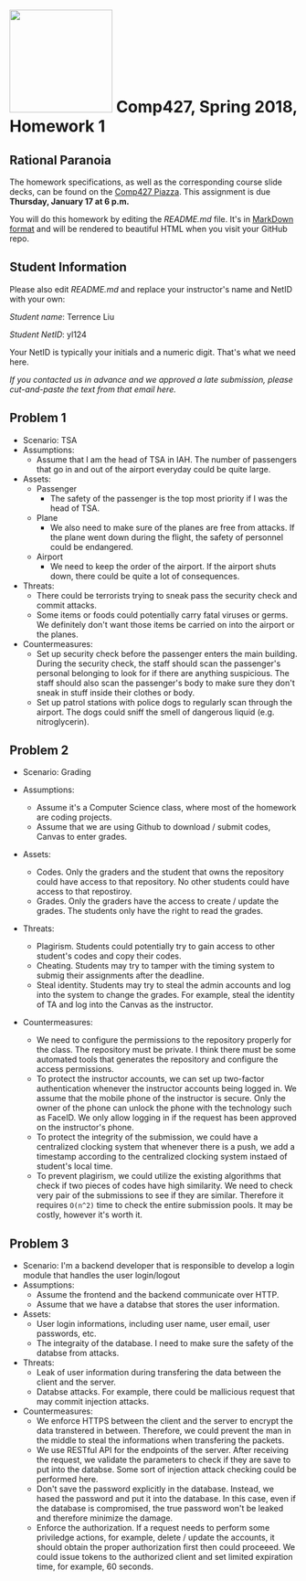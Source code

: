 # <img src="http://www.rice.edu/_images/rice-logo.jpg" width=180> Comp427, Spring 2018, Homework 1
## Rational Paranoia
The homework specifications, as well as the corresponding course slide decks,
can be found on the [Comp427 Piazza](https://piazza.com/class/jqifhp864b37ju).
This assignment is due **Thursday, January 17 at 6 p.m.**

You will do this homework by editing the _README.md_ file. It's in
[MarkDown format](https://guides.github.com/features/mastering-markdown/)
and will be rendered to beautiful HTML when you visit your GitHub repo.

## Student Information
Please also edit _README.md_ and replace your instructor's name and NetID with your own:

_Student name_: Terrence Liu

_Student NetID_: yl124

Your NetID is typically your initials and a numeric digit. That's
what we need here.

_If you contacted us in advance and we approved a late submission,
please cut-and-paste the text from that email here._

## Problem 1
- Scenario: TSA
- Assumptions:
  - Assume that I am the head of TSA in IAH. The number of passengers that go in and out of the airport everyday could be quite large.
- Assets:
  - Passenger
    - The safety of the passenger is the top most priority if I was the head of TSA.
  - Plane
    - We also need to make sure of the planes are free from attacks. If the plane went down during the flight, the safety of personnel could be endangered.
  - Airport 
    - We need to keep the order of the airport. If the airport shuts down, there could be quite a lot of consequences.
- Threats:
  - There could be terrorists trying to sneak pass the security check and commit attacks.
  - Some items or foods could potentially carry fatal viruses or germs. We definitely don't want those items be carried on into the airport or the planes.
- Countermeasures:
  - Set up security check before the passenger enters the main building. During the security check, the staff should scan the passenger's personal belonging to look for if there are anything suspicious. The staff should also scan the passenger's body to make sure they don't sneak in stuff inside their clothes or body.
  - Set up patrol stations with police dogs to regularly scan through the airport. The dogs could sniff the smell of dangerous liquid (e.g. nitroglycerin). 

## Problem 2
- Scenario: Grading
- Assumptions:
  - Assume it's a Computer Science class, where most of the homework are coding projects. 
  - Assume that we are using Github to download / submit codes, Canvas to enter grades.
- Assets:
  - Codes. Only the graders and the student that owns the repository could have access to that repository. No other students could have access to that repostiroy.
  - Grades. Only the graders have the access to create / update the grades. The students only have the right to read the grades. 

- Threats:
  - Plagirism. Students could potentially try to gain access to other  student's codes and copy their codes.
  - Cheating. Students may try to tamper with the timing system to submig their assignments after the deadline.
  - Steal identity. Students may try to steal the admin accounts and log into the system to change the grades. For example, steal the identity of TA and log into the Canvas as the instructor.
- Countermeasures:
  - We need to configure the permissions to the repository properly for the class. The repository must be private. I think there must be some automated tools that generates the repository and configure the access permissions.
  - To protect the instructor accounts, we can set up two-factor authentication whenever the instructor accounts being logged in. We assume that the mobile phone of the instructor is secure. Only the owner of the phone can unlock the phone with the technology such as FaceID. We only allow logging in if the request has been approved on the instructor's phone. 
  - To protect the integrity of the submission, we could have a centralized clocking system that whenever there is a push, we add a timestamp according to the centralized clocking system instaed of student's local time.
  - To prevent plagirism, we could utilize the existing algorithms that check if two pieces of codes have high similarity. We need to check very pair of the submissions to see if they are similar. Therefore it requires `O(n^2)` time to check the entire submission pools. It may be costly, however it's worth it.

## Problem 3
- Scenario: I'm a backend developer that is responsible to develop a login module that handles the user login/logout
- Assumptions:
  - Assume the frontend and the backend communicate over HTTP.
  - Assume that we have a databse that stores the user information.
- Assets:
  - User login informations, including user name, user email, user passwords, etc.
  - The integraity of the database. I need to make sure the safety of the databse from attacks.
- Threats:
  - Leak of user information during transfering the data between the client and the server. 
  - Databse attacks. For example, there could be mallicious request that may commit injection attacks.
- Countermeasures:
  - We enforce HTTPS between the client and the server to encrypt the data transtered in between. Therefore, we could prevent the man in the middle to steal the informations when transfering the packets.
  - We use RESTful API for the endpoints of the server. After receiving the request, we validate the parameters to check if they are save to put into the databse. Some sort of injection attack checking could be performed here.
  - Don't save the password explicitly in the database. Instead, we hased the password and put it into the database. In this case, even if the database is compromised, the true password won't be leaked and therefore minimize the damage.
  - Enforce the authorization. If a request needs to perform some priviledge actions, for example, delete / update the accounts, it should obtain the proper authorization first then could proceeed. We could issue tokens to the authorized client and set limited expiration time, for example, 60 seconds.
